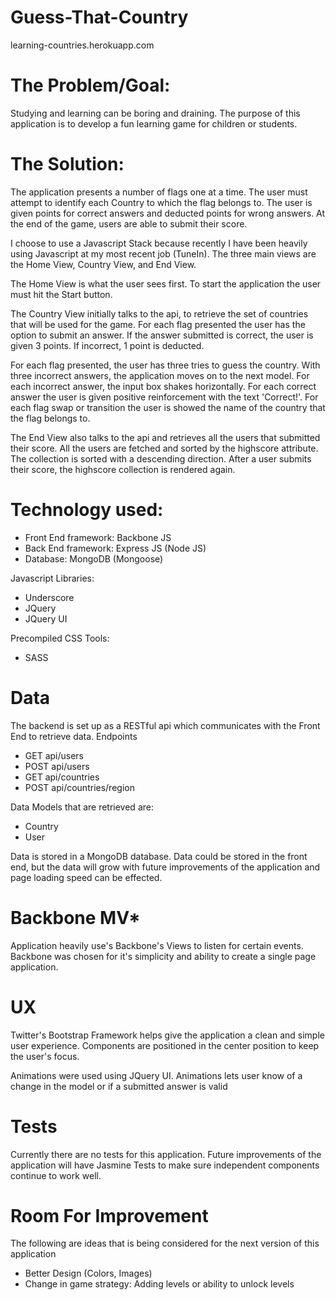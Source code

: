 Guess-That-Country
==================
learning-countries.herokuapp.com

The Problem/Goal:
=================
Studying and learning can be boring and draining. The purpose of this application is to develop a fun learning game for children or students.

The Solution:
=============
The application presents a number of flags one at a time. The user must attempt to identify each Country to which the flag belongs to. The user is given points for correct answers and deducted points for wrong answers. At the end of the game, users are able to submit their score.

I choose to use a Javascript Stack because recently I have been heavily using Javascript at my most recent job (TuneIn). The three main views are the Home View, Country View, and End View.

The Home View is what the user sees first. To start the application the user must hit the Start button.

The Country View initially talks to the api, to retrieve the set of countries that will be used for the game. For each flag presented the user has the option to submit an answer. If the answer submitted is correct, the user is given 3 points. If incorrect, 1 point is deducted.

For each flag presented, the user has three tries to guess the country. With three incorrect answers, the application moves on to the next model. For each incorrect answer, the input box shakes horizontally. For each correct answer the user is given positive reinforcement with the text 'Correct!'. For each flag swap or transition the user is showed the name of the country that the flag belongs to.

The End View also talks to the api and retrieves all the users that submitted their score. All the users are fetched and sorted by the highscore attribute. The collection is sorted with a descending direction. After a user submits their score, the highscore collection is rendered again.  

Technology used:
================
- Front End framework: Backbone JS
- Back End framework: Express JS (Node JS)
- Database: MongoDB (Mongoose)

Javascript Libraries:
- Underscore
- JQuery
- JQuery UI

Precompiled CSS Tools:
- SASS

Data
====
The backend is set up as a RESTful api which communicates with the Front End to retrieve data.
Endpoints
- GET api/users
- POST api/users
- GET api/countries
- POST api/countries/region

Data Models that are retrieved are: 
- Country
- User

Data is stored in a MongoDB database. Data could be stored in the front end, but the data will grow with future improvements of the application and page loading speed can be effected.

Backbone MV*
===========
Application heavily use's Backbone's Views to listen for certain events. Backbone was chosen for it's simplicity and ability to create a single page application.

UX
==
Twitter's Bootstrap Framework helps give the application a clean and simple user experience. Components are positioned in the center position to keep the user's focus.

Animations were used using JQuery UI. Animations lets user know of a change in the model or if a submitted answer is valid

Tests
=====
Currently there are no tests for this application. Future improvements of the application will have Jasmine Tests to make sure independent components continue to work well.

Room For Improvement
====================
The following are ideas that is being considered for the next version of this application
- Better Design (Colors, Images)
- Change in game strategy: Adding levels or ability to unlock levels
